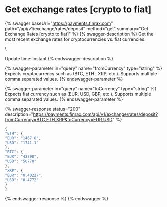 # Get exchange rates \[crypto to fiat]

{% swagger baseUrl="https://payments.finrax.com" path="/api/v1/exchange/rates/deposit" method="get" summary="Get Exchange Rates [crypto to fiat]" %}
{% swagger-description %}
Get the most recent exchange rates for cryptocurrencies vs. fiat currencies.

\


Update time: instant
{% endswagger-description %}

{% swagger-parameter in="query" name="fromCurrency" type="string" %}
Expects cryptocurrency such as (BTC, ETH , XRP, etc.). Supports multiple comma separated values.
{% endswagger-parameter %}

{% swagger-parameter in="query" name="toCurrency" type="string" %}
Expects fiat currency such as (EUR, USD, GBP, etc.). Supports multiple comma separated values.
{% endswagger-parameter %}

{% swagger-response status="200" description="https://payments.finrax.com/api/v1/exchange/rates/deposit?fromCurrency=BTC,ETH,XRP&toCurrency=EUR,USD" %}
```javascript
{
"ETH": {
"EUR": "1467.8",
"USD": "1741.1"
},
"BTC": {
"EUR": "42798",
"USD": "50770"
},
"XRP": {
"EUR": "0.40227",
"USD": "0.4772"
}
}
```
{% endswagger-response %}
{% endswagger %}

